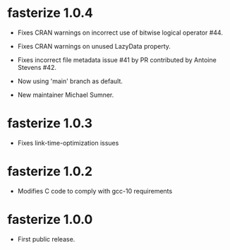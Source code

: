 # fasterize 1.0.4

* Fixes CRAN warnings on incorrect use of bitwise logical operator #44. 

* Fixes CRAN warnings on unused LazyData property. 

* Fixes incorrect file metadata issue #41 by PR contributed by Antoine Stevens #42. 

* Now using 'main' branch as default. 

* New maintainer Michael Sumner. 

# fasterize 1.0.3

* Fixes link-time-optimization issues

# fasterize 1.0.2

* Modifies C code to comply with gcc-10 requirements

# fasterize 1.0.0

* First public release.
